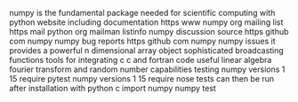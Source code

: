 numpy is the fundamental package needed for scientific computing with python website including documentation https www numpy org mailing list https mail python org mailman listinfo numpy discussion source https github com numpy numpy bug reports https github com numpy numpy issues it provides a powerful n dimensional array object sophisticated broadcasting functions tools for integrating c c and fortran code useful linear algebra fourier transform and random number capabilities testing numpy versions 1 15 require pytest numpy versions 1 15 require nose tests can then be run after installation with python c import numpy numpy test